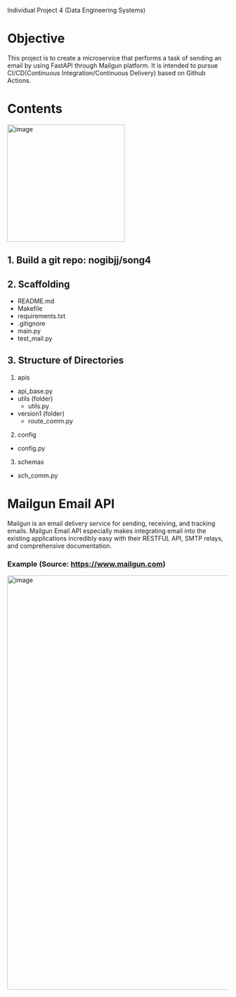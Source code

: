 Individual Project 4 (Data Engineering Systems)

# Objective
This project is to create a microservice that performs a task of sending an email by using FastAPI through Mailgun platform. It is intended to pursue CI/CD(Continuous Integration/Continuous Delivery) based on Github Actions.

# Contents
<img width="267" alt="image" src="https://user-images.githubusercontent.com/112578065/203452663-656cdb86-636e-4d74-af9f-fe5a5deca1cc.png">

## 1. Build a git repo: nogibjj/song4

## 2. Scaffolding
- README.md
- Makefile
- requirements.txt
- .gitignore
- main.py
- test_mail.py

## 3. Structure of Directories
1) apis
  - api_base.py
  - utils (folder)
    - utils.py
  - version1 (folder)
    - route_comm.py
  
2) config
  - config.py
  
3) schemas
  - sch_comm.py

# Mailgun Email API
Mailgun is an email delivery service for sending, receiving, and tracking emails. Mailgun Email API especially makes integrating email into the existing applications incredibly easy with their RESTFUL API, SMTP relays, and comprehensive documentation.

### Example (Source: https://www.mailgun.com)
<img width="943" alt="image" src="https://user-images.githubusercontent.com/112578065/203453684-5e74a6ad-975b-448a-b0fb-092581e5a83b.png">
